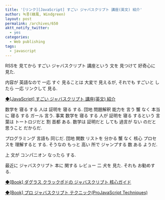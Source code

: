 ```yaml
---
title: '[リンク][JavaScript] すごい ジャバスクリプト 講座(英文) 紹介'
author: 녹풍(綠風, Windgreen)
layout: post
permalink: /archives/650
aktt_notify_twitter:
  - yes
categories:
  - Web publishing
tags:
  - javascript
---
```

RSSを 見てから すごい ジャバスクリプト 講座という 文を 見つけて 好奇心に 見た.

内容が 英語なので 一応 すぐ 見ることは 大変で 見えるが, それでも すごいと したら 一応 リンクして 見る.

<a target="_top" href="http://blog.wystan.net/2011/08/02/great-javascript-articles" rel="bookmark">◆[JavaScript] すごい ジャバスクリプト 講座(英文) 紹介</a>

数学を 寝る する 人は 証明を 寝る する. 団地 問題解釈 能力を 言う 蟹 なく 本当に 寝る する ガール 言う. 事実 数学を 寝る する 人が 証明を 寝る するという 言葉は トートロジだと 割 首都 ある. 数学は 証明だと しても 過言が ない のだと 思うこと だからだ.

プログラミング 言語も 同じだ. 団地 関数 リストを 分かる 蟹 なく 核心 プロセスを 理解すると する. そうなの もっと 高い 所で ジャンプする 数 ある ようだ.

上 文が コンパニオン なったら する.

最近に ジャバスクリプト 本に 関する レビュー 二 犬を 見た. それも お勧めする.

<a title="Permanent Link to [Book] ダグラス クラックポドの ジャバスクリプト 核心 ガイド [Book] ダグラス クラックポドの ジャバスクリプト 核心 ガイド" target="_top" href="http://blog.outsider.ne.kr/443" rel="bookmark">◆[Book] ダグラス クラックポドの ジャバスクリプト 核心ガイド</a>

<a title="Permanent Link to [Book] プロ ジャバスクリプト テクニック(ProJavaScript Techniques) [Book] プロ ジャバスクリプト テクニック(ProJavaScript Techniques)" target="_top" href="http://blog.outsider.ne.kr/321" rel="bookmark">◆[Book] プロ ジャバスクリプト テクニック(ProJavaScript Techniques)</a>